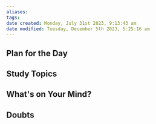 ```yaml
---
aliases: 
tags: 
date created: Monday, July 31st 2023, 9:13:43 am
date modified: Tuesday, December 5th 2023, 5:25:16 am
---
```


## Plan for the Day

## Study Topics

## What's on Your Mind?

## Doubts